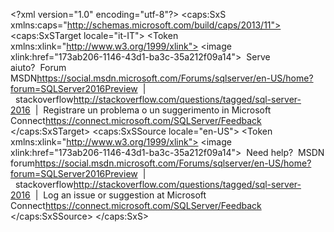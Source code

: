 \<?xml version="1.0" encoding="utf-8"?>
\<caps:SxS xmlns:caps="http://schemas.microsoft.com/build/caps/2013/11">
  \<caps:SxSTarget locale="it-IT">
    \<Token xmlns:xlink="http://www.w3.org/1999/xlink">
      <para>
        <mediaLinkInline>
          \<image xlink:href="173ab206-1146-43d1-ba3c-35a212f09a14"></image>
        </mediaLinkInline> Serve aiuto?  <externalLink><linkText>Forum MSDN</linkText><linkUri>https://social.msdn.microsoft.com/Forums/sqlserver/en-US/home?forum=SQLServer2016Preview</linkUri></externalLink>  |  <externalLink><linkText>stackoverflow</linkText><linkUri>http://stackoverflow.com/questions/tagged/sql-server-2016</linkUri></externalLink>  |  Registrare un problema o un suggerimento in <externalLink><linkText>Microsoft Connect</linkText><linkUri>https://connect.microsoft.com/SQLServer/Feedback</linkUri></externalLink></para>
    </Token>
  \</caps:SxSTarget>
  \<caps:SxSSource locale="en-US">
    \<Token xmlns:xlink="http://www.w3.org/1999/xlink">
      <para>
        <mediaLinkInline>
          \<image xlink:href="173ab206-1146-43d1-ba3c-35a212f09a14"></image>
        </mediaLinkInline> Need help?  <externalLink><linkText>MSDN forum</linkText><linkUri>https://social.msdn.microsoft.com/Forums/sqlserver/en-US/home?forum=SQLServer2016Preview</linkUri></externalLink>  |  <externalLink><linkText>stackoverflow</linkText><linkUri>http://stackoverflow.com/questions/tagged/sql-server-2016</linkUri></externalLink>  |  Log an issue or suggestion at <externalLink><linkText>Microsoft Connect</linkText><linkUri>https://connect.microsoft.com/SQLServer/Feedback</linkUri></externalLink></para>
    </Token>
  \</caps:SxSSource>
\</caps:SxS>